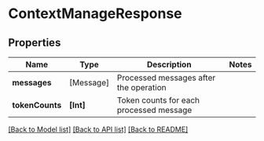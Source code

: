 # ContextManageResponse

## Properties
Name | Type | Description | Notes
------------ | ------------- | ------------- | -------------
**messages** | [Message] | Processed messages after the operation | 
**tokenCounts** | **[Int]** | Token counts for each processed message | 

[[Back to Model list]](../README.md#documentation-for-models) [[Back to API list]](../README.md#documentation-for-api-endpoints) [[Back to README]](../README.md)


